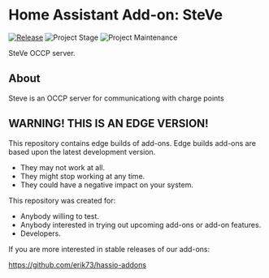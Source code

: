 # Home Assistant Add-on: SteVe

[![Release][release-shield]][release] ![Project Stage][project-stage-shield] ![Project Maintenance][maintenance-shield]

SteVe OCCP server.

## About

Steve is an OCCP server for communicationg with charge points

## WARNING! THIS IS AN EDGE VERSION!

This repository contains edge builds of add-ons.
Edge builds add-ons are based upon the latest development version.

- They may not work at all.
- They might stop working at any time.
- They could have a negative impact on your system.

This repository was created for:

- Anybody willing to test.
- Anybody interested in trying out upcoming add-ons or add-on features.
- Developers.

If you are more interested in stable releases of our add-ons:

<https://github.com/erik73/hassio-addons>

[maintenance-shield]: https://img.shields.io/maintenance/yes/2022.svg
[project-stage-shield]: https://img.shields.io/badge/project%20stage-experimental-yellow.svg
[release-shield]: https://img.shields.io/badge/version-51dcd72-blue.svg
[release]: https://github.com/erik73/addon-steve/tree/51dcd72